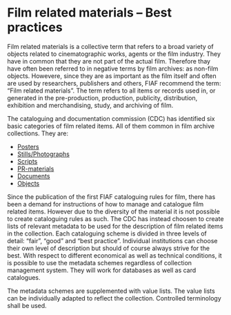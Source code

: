 

# Film related materials – Best practices

Film related materials is a collective term that refers to a broad variety of objects related to cinematographic works, agents or the film industry. They have in common that they are not part of the actual film. Therefore thay have often been referred to in negative terms by film archives: as non-film objects. Howevere, since they are as important as the film itself and often are used by researchers, publishers and others, FIAF recommend the term: “Film related materials”. The term refers to all items or records used in, or generated in
the pre-production, production, publicity, distribution, exhibition and merchandising, study, and archiving of film.

The cataloguing and documentation commission (CDC) has identified six basic categories of film related items. All of them common in film archive collections. They are:

- [Posters](posters.md)
- [Stills/Photographs](stills.md)
- [Scripts](scripts.md)
- [PR-materials](pr_materials.md)
- [Documents](documents.md)
- [Objects](objects.md)

Since the publication of the first FIAF cataloguing rules for film, there has been a demand for instructions of how to manage and catalogue film related items. However due to the diversity of the material it is not possible to create cataloguing rules as such. The CDC has instead choosen to create lists of relevant metadata to be used for the description of film related items in the collection. Each cataloguing scheme is divided in three levels of detail: “fair”, “good” and “best practice”. Individual institutions can choose their own level of description but should of course always strive for the best. With respect to different economical as well as technical conditions, it is possible to use the metadata schemes regardless of collection management system. They will work for databases as well as card catalogues.

The metadata schemes are supplemented with value lists. The value lists can be individually adapted to reflect the collection. Controlled terminology shall be used.

